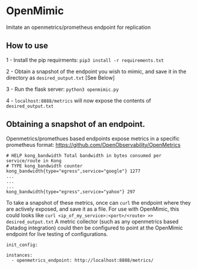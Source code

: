 # OpenMimic
Imitate an openmetrics/prometheus endpoint for replication 


##  How to use

1 - Install the pip requirments: `pip3 install -r requirements.txt` 

2 - Obtain a snapshot of the endpoint you wish to mimic, and save it in the directory as `desired_output.txt` [See Below]

3 - Run the flask server: `python3 openmimic.py`

4 - `localhost:8888/metrics` will now expose the contents of `desired_output.txt`




## Obtaining a snapshot of an endpoint.

Openmetrics/promethues based endpoints expose metrics in a specific prometheus format:
https://github.com/OpenObservability/OpenMetrics

```
# HELP kong_bandwidth Total bandwidth in bytes consumed per service/route in Kong
# TYPE kong_bandwidth counter
kong_bandwidth{type="egress",service="google"} 1277
...
...
...
kong_bandwidth{type="egress",service="yahoo"} 297
```

To take a snapshot of these metrics, once can `curl` the endpoint where they are actively exposed, and save it as a file.
For use with OpenMimic, this could looks like `curl <ip_of_my_service>:<port>/<route> >> desired_output.txt`
A metric collector (such as any openmetrics based Datadog integration) could then be configured to point at the OpenMimic endpoint for live testing of configurations. 





```
init_config:

instances:
  - openmetrics_endpoint: http://localhost:8888/metrics/
 
```
